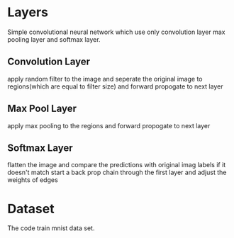 # Layers

Simple convolutional neural network which use only convolution layer max pooling layer and softmax layer.
## Convolution Layer
  apply random filter to the image and seperate the original image to regions(which are equal to filter size)
  and forward propogate to  next layer
## Max Pool Layer
  apply max pooling to the regions and forward propogate to  next layer
 ## Softmax Layer
  flatten the image and compare the predictions with original imag labels if it doesn't match start a back prop chain 
  through the first layer and adjust the weights of edges
# Dataset
The code train mnist data set. 
